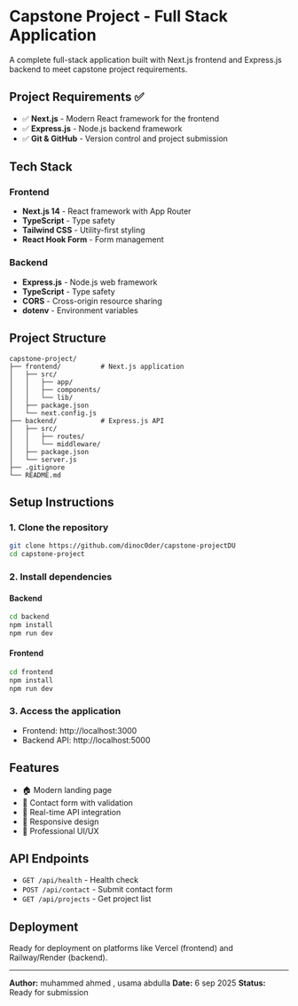 # Capstone Project - Full Stack Application

A complete full-stack application built with Next.js frontend and Express.js backend to meet capstone project requirements.

## Project Requirements ✅

- ✅ **Next.js** - Modern React framework for the frontend
- ✅ **Express.js** - Node.js backend framework
- ✅ **Git & GitHub** - Version control and project submission

## Tech Stack

### Frontend
- **Next.js 14** - React framework with App Router
- **TypeScript** - Type safety
- **Tailwind CSS** - Utility-first styling
- **React Hook Form** - Form management

### Backend
- **Express.js** - Node.js web framework
- **TypeScript** - Type safety
- **CORS** - Cross-origin resource sharing
- **dotenv** - Environment variables

## Project Structure

```
capstone-project/
├── frontend/          # Next.js application
│   ├── src/
│   │   ├── app/
│   │   ├── components/
│   │   └── lib/
│   ├── package.json
│   └── next.config.js
├── backend/           # Express.js API
│   ├── src/
│   │   ├── routes/
│   │   └── middleware/
│   ├── package.json
│   └── server.js
├── .gitignore
└── README.md
```

## Setup Instructions

### 1. Clone the repository
```bash
git clone https://github.com/dinoc0der/capstone-projectDU
cd capstone-project
```

### 2. Install dependencies

#### Backend
```bash
cd backend
npm install
npm run dev
```

#### Frontend
```bash
cd frontend
npm install
npm run dev
```

### 3. Access the application
- Frontend: http://localhost:3000
- Backend API: http://localhost:5000

## Features

- 🏠 Modern landing page
- 📝 Contact form with validation
- 🔄 Real-time API integration
- 📱 Responsive design
- 🎨 Professional UI/UX

## API Endpoints

- `GET /api/health` - Health check
- `POST /api/contact` - Submit contact form
- `GET /api/projects` - Get project list

## Deployment

Ready for deployment on platforms like Vercel (frontend) and Railway/Render (backend).


---

**Author:** muhammed ahmed , usama abdulla
**Date:** 6 sep 2025
**Status:** Ready for submission
